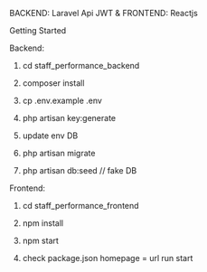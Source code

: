 BACKEND: Laravel Api JWT & FRONTEND: Reactjs

Getting Started

Backend:
1. cd staff_performance_backend

2. composer install

3. cp .env.example .env

4. php artisan key:generate

5. update env DB

6. php artisan migrate

7. php artisan db:seed // fake DB

Frontend:
1. cd staff_performance_frontend

2. npm install

3. npm start

4. check package.json homepage = url run start